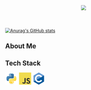 <div align="center">
  <h1 align="center">
    <a href="https://git.io/typing-svg">
      <img src="https://readme-typing-svg.herokuapp.com/?lines=Welcome+to+my+profile!+👋&center=true&size=30&color=58a6ff">
    </a>
  </h1>
</div>
<br>

[![Anurag's GitHub stats](https://github-readme-stats.vercel.app/api?username=JeovanyC&show_icons=true&theme=github_dark)](https://github.com/anuraghazra/github-readme-stats)

## About Me

## Tech Stack

<img src="https://github.com/devicons/devicon/blob/v2.16.0/icons/python/python-original.svg" width="40" height="40" />     <img src="https://github.com/devicons/devicon/blob/v2.16.0/icons/javascript/javascript-original.svg" width="40" height="40" />     <img src="https://github.com/devicons/devicon/blob/v2.16.0/icons/c/c-original.svg" width="40" height="40" />  
